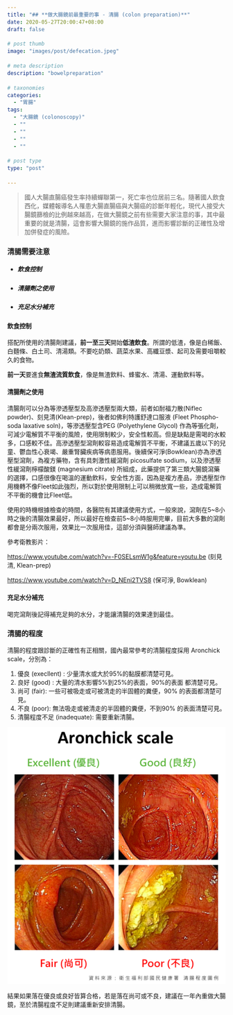 ```yaml
---
title: "## **做大腸鏡前最重要的事 - 清腸 (colon preparation)**"
date: 2020-05-27T20:00:47+08:00
draft: false

# post thumb
image: "images/post/defecation.jpeg"

# meta description
description: "bowelpreparation"

# taxonomies
categories: 
  - "胃腸"
tags:
  - "大腸鏡 (colonoscopy)"
  - ""
  - ""
  - ""
  - ""

# post type
type: "post"

---
```


> 國人大腸直腸癌發生率持續蟬聯第一，死亡率也位居前三名。隨著國人飲食西化，媒體報導名人罹患大腸直腸癌與大腸癌的診斷年輕化，現代人接受大腸鏡篩檢的比例越來越高，在做大腸鏡之前有些需要大家注意的事，其中最重要的就是清腸，這會影響大腸鏡的施作品質，進而影響診斷的正確性及增加併發症的風險。

### 清腸需要注意

- ##### 飲食控制

- ##### 清腸劑之使用

- ##### 充足水分補充

  

#### 飲食控制

搭配所使用的清腸劑建議，**前一至三天**開始**低渣飲食**。所謂的低渣，像是白稀飯、白麵條、白土司、清湯類。不要吃奶類、蔬菜水果、高纖豆漿、起司及需要咀嚼較久的食物。

**前一天**要進食**無渣流質飲食**，像是無渣飲料、蜂蜜水、清湯、運動飲料等。



#### 清腸劑之使用

清腸劑可以分為等滲透壓型及高滲透壓型兩大類，前者如耐福力散(Niflec powder)、刻見清(Klean-prep)，後者如佛利特護舒達口服液 (Fleet Phospho-soda laxative soln)，等滲透壓型含PEG (Polyethylene Glycol) 作為等張化劑，可減少電解質不平衡的風險，使用限制較少，安全性較高。但是缺點是需喝的水較多，口感較不佳。高滲透壓型瀉劑較容易造成電解質不平衡，不建議五歲以下的兒童、鬱血性心衰竭、嚴重腎臟疾病等病患服用。後續保可淨(Bowklean)亦為滲透壓型瀉劑，為複方藥物，含有具刺激性緩瀉劑 picosulfate sodium，以及滲透壓性緩瀉劑檸檬酸鎂 (magnesium citrate) 所組成，此藥提供了第三類大腸鏡瀉藥的選擇，口感很像在喝溫的運動飲料，安全性方面，因為是複方產品，滲透壓型作用機轉不像Fleet如此強烈，所以對於使用限制上可以稍微放寬一些，造成電解質不平衡的機會比Fleet低。

使用的時機根據檢查的時間，各醫院有其建議使用方式，一般來說，瀉劑在5~8小時之後的清腸效果最好，所以最好在檢查前5~8小時服用完畢，目前大多數的瀉劑都會是分兩次服用，效果比一次服用佳，這部分須與醫師建議為準。

參考衛教影片：

https://www.youtube.com/watch?v=-F0SELsmW1g&feature=youtu.be (刻見清, Klean-prep)

https://www.youtube.com/watch?v=D_NEni2TVS8 (保可淨, Bowklean)





#### 充足水分補充

喝完瀉劑後記得補充足夠的水分，才能讓清腸的效果達到最佳。




### 清腸的程度

清腸的程度跟診斷的正確性有正相關，國內最常參考的清腸程度採用 Aronchick scale，分別為：

1. 優良 (execllent) : 少量清水或大於95%的黏膜都清楚可見。
2. 良好 (good) : 大量的清水影響5%到25%的表面，90%的表面 都清楚可見。
3. 尚可 (fair): 一些可被吸走或可被清走的半固體的糞便，90% 的表面都清楚可見。
4. 不良 (poor): 無法吸走或被清走的半固體的糞便，不到90% 的表面清楚可見。
5. 清腸程度不足 (inadequate): 需要重新清腸。

![](/images/post/Aronchick_scale.png)

結果如果落在優良或良好皆算合格，若是落在尚可或不良，建議在一年內重做大腸鏡，至於清腸程度不足則建議重新安排清腸。





